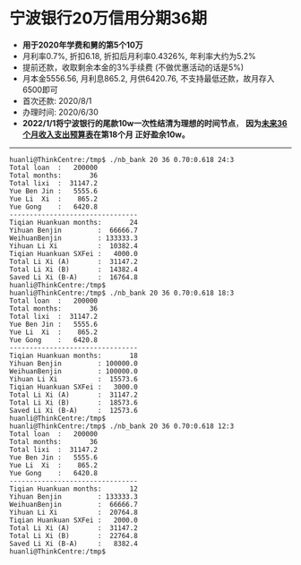 # 宁波银行20万信用分期36期

* **用于2020年学费和舅的第5个10万**
* 月利率0.7%, 折扣6.18, 折扣后月利率0.4326%, 年利率大约为5.2%
* 提前还款，收取剩余本金的3%手续费 (不做优惠活动的话是5%)
* 月本金5556.56, 月利息865.2, 月供6420.76, 不支持最低还款，故月存入6500即可
* 首次还款: 2020/8/1
* 办理时间: 2020/6/30
* **2022/1/1将宁波银行的尾款10w一次性结清为理想的时间节点**，
  **因为[未来36个月收入支出预算表](../../08Next36MPlanD.md)在第18个月
  正好盈余10w。**

-------------------------------------------------------------------------------

```
huanli@ThinkCentre:/tmp$ ./nb_bank 20 36 0.70:0.618 24:3
Total loan  :   200000
Total months:       36
Total lixi  :  31147.2
Yue Ben Jin :   5555.6
Yue Li  Xi  :    865.2
Yue Gong    :   6420.8
--------------------------------
Tiqian Huankuan months:       24
Yihuan Benjin         :  66666.7
WeihuanBenjin         : 133333.3
Yihuan Li Xi          :  10382.4
Tiqian Huankuan SXFei :   4000.0
Total Li Xi (A)       :  31147.2
Total Li Xi (B)       :  14382.4
Saved Li Xi (B-A)     :  16764.8
huanli@ThinkCentre:/tmp$
huanli@ThinkCentre:/tmp$ ./nb_bank 20 36 0.70:0.618 18:3
Total loan  :   200000
Total months:       36
Total lixi  :  31147.2
Yue Ben Jin :   5555.6
Yue Li  Xi  :    865.2
Yue Gong    :   6420.8
--------------------------------
Tiqian Huankuan months:       18
Yihuan Benjin         : 100000.0
WeihuanBenjin         : 100000.0
Yihuan Li Xi          :  15573.6
Tiqian Huankuan SXFei :   3000.0
Total Li Xi (A)       :  31147.2
Total Li Xi (B)       :  18573.6
Saved Li Xi (B-A)     :  12573.6
huanli@ThinkCentre:/tmp$
huanli@ThinkCentre:/tmp$ ./nb_bank 20 36 0.70:0.618 12:3
Total loan  :   200000
Total months:       36
Total lixi  :  31147.2
Yue Ben Jin :   5555.6
Yue Li  Xi  :    865.2
Yue Gong    :   6420.8
--------------------------------
Tiqian Huankuan months:       12
Yihuan Benjin         : 133333.3
WeihuanBenjin         :  66666.7
Yihuan Li Xi          :  20764.8
Tiqian Huankuan SXFei :   2000.0
Total Li Xi (A)       :  31147.2
Total Li Xi (B)       :  22764.8
Saved Li Xi (B-A)     :   8382.4
huanli@ThinkCentre:/tmp$
```
